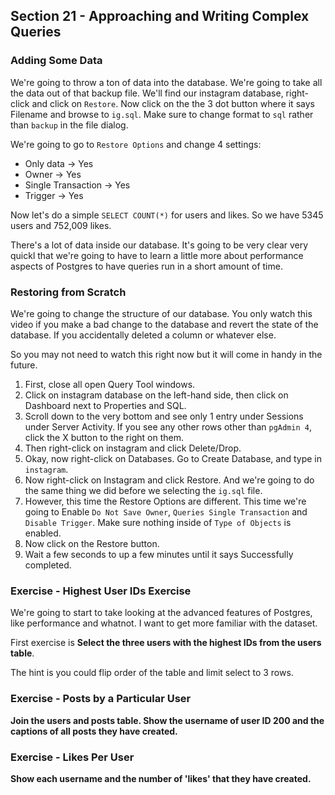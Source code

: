 ## Section 21 - Approaching and Writing Complex Queries

### Adding Some Data

We're going to throw a ton of data into the database. We're going to take all the data out of that backup file. We'll find our instagram database, right-click and click on `Restore`. Now click on the the 3 dot button where it says Filename and browse to `ig.sql`. Make sure to change format to `sql` rather than `backup` in the file dialog.

We're going to go to `Restore Options` and change 4 settings:
* Only data -> Yes
* Owner -> Yes
* Single Transaction -> Yes
* Trigger -> Yes

Now let's do a simple `SELECT COUNT(*)` for users and likes. So we have 5345 users and 752,009 likes.

There's a lot of data inside our database. It's going to be very clear very quickl that we're going to have to learn a little more about performance aspects of Postgres to have queries run in a short amount of time.

### Restoring from Scratch

We're going to change the structure of our database. You only watch this video if you make a bad change to the database and revert the state of the database. If you accidentally deleted a column or whatever else.

So you may not need to watch this right now but it will come in handy in the future.

1. First, close all open Query Tool windows.
2. Click on instagram database on the left-hand side, then click on Dashboard next to Properties and SQL.
3. Scroll down to the very bottom and see only 1 entry under Sessions under Server Activity. If you see any other rows other than `pgAdmin 4`, click the X button to the right on them.
4. Then right-click on instagram and click Delete/Drop.
5. Okay, now right-click on Databases. Go to Create Database, and type in `instagram`.
6. Now right-click on Instagram and click Restore. And we're going to do the same thing we did before we selecting the `ig.sql` file.
7. However, this time the Restore Options are different. This time we're going to Enable `Do Not Save Owner`, `Queries Single Transaction` and `Disable Trigger`. Make sure nothing inside of `Type of Objects` is enabled.
8. Now click on the Restore button.
9. Wait a few seconds to up a few minutes until it says Successfully completed.


### Exercise - Highest User IDs Exercise

We're going to start to take looking at the advanced features of Postgres, like performance and whatnot. I want to get more familiar with the dataset.

First exercise is __Select the three users with the highest IDs from the users table__.

The hint is you could flip order of the table and limit select to 3 rows. 

### Exercise - Posts by a Particular User

__Join the users and posts table. Show the username of user ID 200 and the captions of all posts they have created.__

### Exercise - Likes Per User

__Show each username and the number of 'likes' that they have created.__
